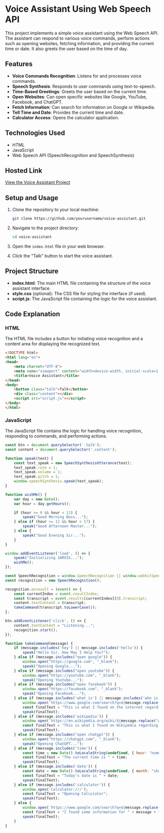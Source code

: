 # Voice Assistant Using Web Speech API

This project implements a simple voice assistant using the Web Speech API. The assistant can respond to various voice commands, perform actions such as opening websites, fetching information, and providing the current time or date. It also greets the user based on the time of day.

## Features

- **Voice Commands Recognition**: Listens for and processes voice commands.
- **Speech Synthesis**: Responds to user commands using text-to-speech.
- **Time-Based Greetings**: Greets the user based on the current time.
- **Open Websites**: Can open specific websites like Google, YouTube, Facebook, and ChatGPT.
- **Fetch Information**: Can search for information on Google or Wikipedia.
- **Tell Time and Date**: Provides the current time and date.
- **Calculator Access**: Opens the calculator application.

## Technologies Used

- HTML
- JavaScript
- Web Speech API (SpeechRecognition and SpeechSynthesis)

## Hosted Link

[View the Voice Assistant Project](https://narendar14082000.github.io/jarvis/)


## Setup and Usage

1. Clone the repository to your local machine:
   ```bash
   git clone https://github.com/yourusername/voice-assistant.git
   ```

2. Navigate to the project directory:
   ```bash
   cd voice-assistant
   ```

3. Open the `index.html` file in your web browser.

4. Click the "Talk" button to start the voice assistant.

## Project Structure

- **index.html**: The main HTML file containing the structure of the voice assistant interface.
- **style.css** (optional): The CSS file for styling the interface (if used).
- **script.js**: The JavaScript file containing the logic for the voice assistant.

## Code Explanation

### HTML

The HTML file includes a button for initiating voice recognition and a content area for displaying the recognized text.

```html
<!DOCTYPE html>
<html lang="en">
<head>
    <meta charset="UTF-8">
    <meta name="viewport" content="width=device-width, initial-scale=1.0">
    <title>Voice Assistant</title>
</head>
<body>
    <button class="talk">Talk</button>
    <div class="content"></div>
    <script src="script.js"></script>
</body>
</html>
```

### JavaScript

The JavaScript file contains the logic for handling voice recognition, responding to commands, and performing actions.

```javascript
const btn = document.querySelector('.talk');
const content = document.querySelector('.content');

function speak(text) {
    const text_speak = new SpeechSynthesisUtterance(text);
    text_speak.rate = 1;
    text_speak.volume = 1;
    text_speak.pitch = 1;
    window.speechSynthesis.speak(text_speak);
}

function wishMe() {
    var day = new Date();
    var hour = day.getHours();

    if (hour >= 0 && hour < 12) {
        speak("Good Morning Boss...");
    } else if (hour >= 12 && hour < 17) {
        speak("Good Afternoon Master...");
    } else {
        speak("Good Evening Sir...");
    }
}

window.addEventListener('load', () => {
    speak("Initializing JARVIS...");
    wishMe();
});

const SpeechRecognition = window.SpeechRecognition || window.webkitSpeechRecognition;
const recognition = new SpeechRecognition();

recognition.onresult = (event) => {
    const currentIndex = event.resultIndex;
    const transcript = event.results[currentIndex][0].transcript;
    content.textContent = transcript;
    takeCommand(transcript.toLowerCase());
};

btn.addEventListener('click', () => {
    content.textContent = "Listening...";
    recognition.start();
});

function takeCommand(message) {
    if (message.includes('hey') || message.includes('hello')) {
        speak("Hello Sir, How May I Help You?");
    } else if (message.includes("open google")) {
        window.open("https://google.com", "_blank");
        speak("Opening Google...");
    } else if (message.includes("open youtube")) {
        window.open("https://youtube.com", "_blank");
        speak("Opening Youtube...");
    } else if (message.includes("open facebook")) {
        window.open("https://facebook.com", "_blank");
        speak("Opening Facebook...");
    } else if (message.includes('what is') || message.includes('who is') || message.includes('what are')) {
        window.open(`https://www.google.com/search?q=${message.replace(" ", "+")}`, "_blank");
        const finalText = "This is what I found on the internet regarding " + message;
        speak(finalText);
    } else if (message.includes('wikipedia')) {
        window.open(`https://en.wikipedia.org/wiki/${message.replace("wikipedia", "").trim()}`, "_blank");
        const finalText = "This is what I found on Wikipedia regarding " + message;
        speak(finalText);
    } else if (message.includes("open chatgpt")) {
        window.open("https://chatgpt.com", "_blank");
        speak("Opening ChatGPT...");
    } else if (message.includes('time')) {
        const time = new Date().toLocaleString(undefined, { hour: "numeric", minute: "numeric" });
        const finalText = "The current time is " + time;
        speak(finalText);
    } else if (message.includes('date')) {
        const date = new Date().toLocaleString(undefined, { month: "short", day: "numeric" });
        const finalText = "Today's date is " + date;
        speak(finalText);
    } else if (message.includes('calculator')) {
        window.open('Calculator:///');
        const finalText = "Opening Calculator";
        speak(finalText);
    } else {
        window.open(`https://www.google.com/search?q=${message.replace(" ", "+")}`, "_blank");
        const finalText = "I found some information for " + message + " on Google";
        speak(finalText);
    }
}
```



